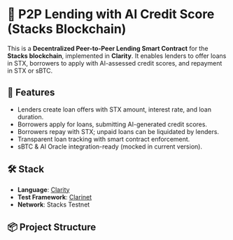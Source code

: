 # 🏦 P2P Lending with AI Credit Score (Stacks Blockchain)

This is a **Decentralized Peer-to-Peer Lending Smart Contract** for the **Stacks blockchain**, implemented in **Clarity**. It enables lenders to offer loans in STX, borrowers to apply with AI-assessed credit scores, and repayment in STX or sBTC.

## 🚀 Features
- Lenders create loan offers with STX amount, interest rate, and loan duration.
- Borrowers apply for loans, submitting AI-generated credit scores.
- Borrowers repay with STX; unpaid loans can be liquidated by lenders.
- Transparent loan tracking with smart contract enforcement.
- sBTC & AI Oracle integration-ready (mocked in current version).

## 🛠️ Stack
- **Language**: [Clarity](https://docs.stacks.co/clarity/language-reference)
- **Test Framework**: [Clarinet](https://docs.stacks.co/clarinet/overview)
- **Network**: Stacks Testnet

## 📦 Project Structure

